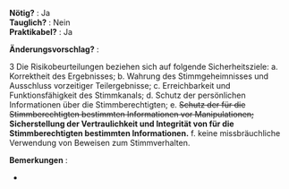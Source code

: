 **Nötig?** : Ja </br>
**Tauglich?** : Nein </br>
**Praktikabel?** : Ja </br>

**Änderungsvorschlag?** :

3 Die Risikobeurteilungen beziehen sich auf folgende Sicherheitsziele:
a. Korrektheit des Ergebnisses;
b. Wahrung des Stimmgeheimnisses und Ausschluss vorzeitiger Teilergebnisse;
c. Erreichbarkeit und Funktionsfähigkeit des Stimmkanals;
d. Schutz der persönlichen Informationen über die Stimmberechtigten;
e. ~~Schutz der für die Stimmberechtigten bestimmten Informationen vor Manipulationen;~~ **Sicherstellung der Vertraulichkeit und Integrität von für die Stimmberechtigten bestimmten Informationen.**
f. keine missbräuchliche Verwendung von Beweisen zum Stimmverhalten.

**Bemerkungen** :

-

